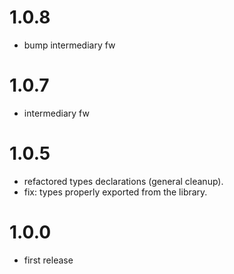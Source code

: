 # 1.0.8
- bump intermediary fw
# 1.0.7
- intermediary fw
# 1.0.5
- refactored types declarations (general cleanup).
- fix: types properly exported from the library.

# 1.0.0
- first release